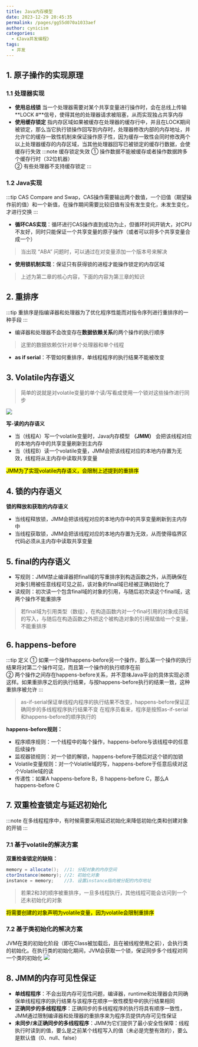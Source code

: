 ```yaml
---
title: Java内存模型
date: 2023-12-29 20:45:35
permalink: /pages/gg55d070a1033aef
author: cynicism
categories:
  - 《Java并发编程》
tags:
  - 并发
---
```

## 1. 原子操作的实现原理
### 1.1  处理器实现
- **使用总线锁**
  当一个处理器需要对某个共享变量进行操作时，会在总线上传输**LOCK #**信号，使得其他的处理器请求被阻塞，从而实现独占共享内存
- **使用缓存锁定**
  指内存区域如果被缓存在处理器的缓存行中，并且在LOCK期间被锁定，那么当它执行锁操作回写到内存时，处理器修改内部的内存地址，并允许它的缓存一致性机制来保证操作原子性，因为缓存一致性会同时修改两个以上处理器缓存的内存区域，当其他处理器回写已被锁定的缓存行数据，会使缓存行失效
:::note 缓存锁定失效
① 操作数据不能被缓存或者操作数据跨多个缓存行时（32位机器）  
② 有些处理器不支持缓存锁定
:::

### 1.2 Java实现
:::tip CAS
Compare and Swap，CAS操作需要输出两个数值，一个旧值（期望操作前的值）和一个新值，在操作期间需要比较旧值有没有发生变化，未发生变化，才进行交换
:::

- **循环CAS实现**：循环进行CAS操作直到成功为止，但循环时间开销大，对CPU不友好，同时只能保证一个共享变量的原子操作（或者可以将多个共享变量合成一个）

>当出现 “ABA” 问题时，可以通过在对变量添加一个版本号来解决

- **使用锁机制实现**：保证只有获得锁的进程才能操作锁定的内存区域

>上述为第二章的核心内容，下面的内容为第三章的知识

## 2. 重排序
:::tip 
重排序是指编译器和处理器为了优化程序性能而对指令序列进行重排序的一种手段
:::
- 编译器和处理器不会改变存在**数据依赖关系**的两个操作的执行顺序
>这里的数据依赖仅针对单个处理器和单个线程

- **as if serial**：不管如何重排序，单线程程序的执行结果不能被改变

## 3. Volatile内存语义
>简单的说就是对volatile变量的单个读/写看成使用一个锁对这些操作进行同步

![](https://cdn.jsdelivr.net/gh/Cynicism-lab/MyResource@gh-pages/image/volatile.jpg)

**写-读的内存语义**
- 当（线程A）写一个volatile变量时，Java内存模型  **（JMM）** 会把该线程对应的本地内存中的共享变量刷新到主内存
- 当（线程B）读一个volatile变量，JMM会把该线程对应的本地内存置为无效，线程将从主内存中读取共享变量

<mark>JMM为了实现volatile内存语义，会限制上述提到的重排序</mark>

## 4. 锁的内存语义
**锁的释放和获取的内存语义**
- 当线程释放锁，JMM会把该线程对应的本地内存中的共享变量刷新到主内存中
- 当线程获取锁，JMM会把该线程对应的本地内存置为无效，从而使得临界区代码必须从主内存中读取共享变量

## 5. final的内存语义
- 写规则：JMM禁止编译器把final域的写重排序到构造函数之外，从而确保在对象引用被任意线程可见之前，该对象的final域已经被正确初始化了
- 读规则：初次读一个包含final域的对象的引用，与随后初次读这个final域，这两个操作不能重排序

>若final域为引用类型（数组），在构造函数内对一个final引用的对象成员域的写入，与随后在构造函数之外把这个被构造对象的引用赋值给一个变量，不能重排序

## 6. happens-before
:::tip 定义
① 如果一个操作happens-before另一个操作，那么第一个操作的执行结果将对第二个操作可见，而且第一个操作的执行顺序在前  
② 两个操作之间存在happens-before关系，并不意味Java平台的具体实现必须这样。如果重排序之后的执行结果，与按happens-before执行的结果一致，这种重排序被允许
:::
>as-if-serial保证单线程内程序的执行结果不改变，happens-before保证正确同步的多线程程序执行结果不变
>在程序员看来，程序是按照as-if-serial和happens-before的顺序执行的

**happens-before规则：**
- 程序顺序规则：一个线程中的每个操作，happens-before与该线程中的任意后续操作
- 监视器锁规则：对一个锁的解锁，happens-before于随后对这个锁的加锁
- Volatile变量规则：对一个Volatile域的写，happens-before于任意后续对这个Volatile域的读
- 传递性：如果A happens-before B，B happens-before C，那么A happens-before C
  
## 7. 双重检查锁定与延迟初始化
:::note
在多线程程序中，有时候需要采用延迟初始化来降低初始化类和创建对象的开销
:::


### 7.1 基于volatile的解决方案
**双重检查锁定的缺陷：**
```java
memory = allocate();  //1: 分配对象的内存空间
ctorInstance(memory); //2: 初始化对象
instance = memory;    //3. 设置instance指向被分配的内存地址
```
>若果2和3的顺序被重排序，一旦多线程执行，其他线程可能会访问到一个还未初始化的对象

<mark>将需要创建的对象声明为volatile变量，因为volatile会限制重排序</mark>

### 7.2 基于类初始化的解决方案
JVM在类的初始化阶段（即在Class被加载后，且在被线程使用之前），会执行类的初始化。在执行类的初始化期间，JVM会获取一个锁，保证同步多个线程对同一个类的初始化
![](https://cdn.jsdelivr.net/gh/Cynicism-lab/MyResource@gh-pages/image/%E7%B1%BB%E5%88%9D%E5%A7%8B%E5%8C%96.jpg)

## 8. JMM的内存可见性保证
- **单线程程序**：不会出现内存可见性问题，编译器，runtime和处理器会共同确保单线程程序的执行结果与该程序在顺序一致性模型中的执行结果相同
- **正确同步的多线程程序**：正确同步的多线程程序的执行将具有顺序一致性，JMM通过限制编译器和处理器的重排序来为程序员提供内存可见性保证
- **未同步/未正确同步的多线程程序**：JMM为它们提供了最小安全性保障：线程执行时读到的值，要么是之前某个线程写入的值（未必是完整有效的），要么是默认值（0、null、false）

